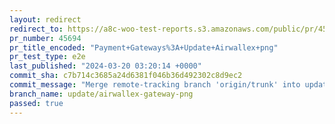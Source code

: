 ```yaml
---
layout: redirect
redirect_to: https://a8c-woo-test-reports.s3.amazonaws.com/public/pr/45694/e2e/index.html
pr_number: 45694
pr_title_encoded: "Payment+Gateways%3A+Update+Airwallex+png"
pr_test_type: e2e
last_published: "2024-03-20 03:20:14 +0000"
commit_sha: c7b714c3685a24d6381f046b36d492302c8d9ec2
commit_message: "Merge remote-tracking branch 'origin/trunk' into update/airwallex-gat…"
branch_name: update/airwallex-gateway-png
passed: true
---
```

